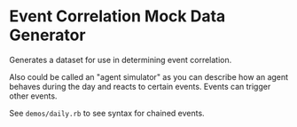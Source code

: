 # Event Correlation Mock Data Generator
Generates a dataset for use in determining event correlation.

Also could be called an "agent simulator" as you can describe how an agent
behaves during the day and reacts to certain events. Events can trigger
other events.

See `demos/daily.rb` to see syntax for chained events. 
